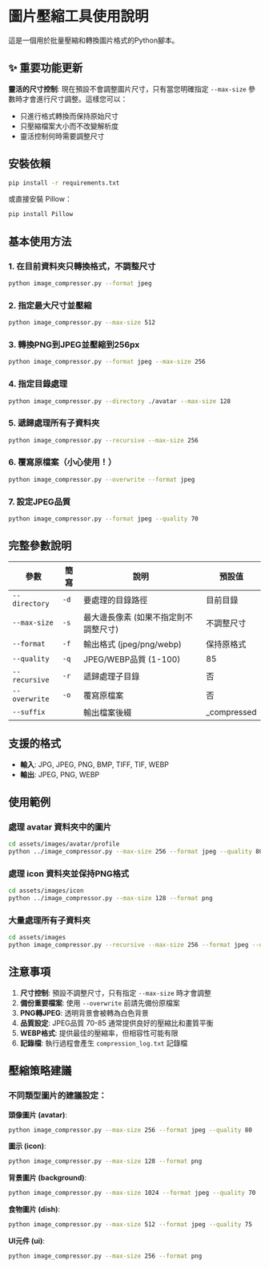 # 圖片壓縮工具使用說明

這是一個用於批量壓縮和轉換圖片格式的Python腳本。

## ✨ 重要功能更新

**靈活的尺寸控制**: 現在預設不會調整圖片尺寸，只有當您明確指定 `--max-size` 參數時才會進行尺寸調整。這樣您可以：
- 只進行格式轉換而保持原始尺寸
- 只壓縮檔案大小而不改變解析度  
- 靈活控制何時需要調整尺寸

## 安裝依賴

```bash
pip install -r requirements.txt
```

或直接安裝 Pillow：
```bash
pip install Pillow
```

## 基本使用方法

### 1. 在目前資料夾只轉換格式，不調整尺寸
```bash
python image_compressor.py --format jpeg
```

### 2. 指定最大尺寸並壓縮
```bash
python image_compressor.py --max-size 512
```

### 3. 轉換PNG到JPEG並壓縮到256px
```bash
python image_compressor.py --format jpeg --max-size 256
```

### 4. 指定目錄處理
```bash
python image_compressor.py --directory ./avatar --max-size 128
```

### 5. 遞歸處理所有子資料夾
```bash
python image_compressor.py --recursive --max-size 256
```

### 6. 覆寫原檔案（小心使用！）
```bash
python image_compressor.py --overwrite --format jpeg
```

### 7. 設定JPEG品質
```bash
python image_compressor.py --format jpeg --quality 70
```

## 完整參數說明

| 參數          | 簡寫 | 說明                                  | 預設值      |
| ------------- | ---- | ------------------------------------- | ----------- |
| `--directory` | `-d` | 要處理的目錄路徑                      | 目前目錄    |
| `--max-size`  | `-s` | 最大邊長像素 (如果不指定則不調整尺寸) | 不調整尺寸  |
| `--format`    | `-f` | 輸出格式 (jpeg/png/webp)              | 保持原格式  |
| `--quality`   | `-q` | JPEG/WEBP品質 (1-100)                 | 85          |
| `--recursive` | `-r` | 遞歸處理子目錄                        | 否          |
| `--overwrite` | `-o` | 覆寫原檔案                            | 否          |
| `--suffix`    |      | 輸出檔案後綴                          | _compressed |

## 支援的格式

- **輸入**: JPG, JPEG, PNG, BMP, TIFF, TIF, WEBP
- **輸出**: JPEG, PNG, WEBP

## 使用範例

### 處理 avatar 資料夾中的圖片
```bash
cd assets/images/avatar/profile
python ../image_compressor.py --max-size 256 --format jpeg --quality 80
```

### 處理 icon 資料夾並保持PNG格式
```bash
cd assets/images/icon
python ../image_compressor.py --max-size 128 --format png
```

### 大量處理所有子資料夾
```bash
cd assets/images
python image_compressor.py --recursive --max-size 256 --format jpeg --quality 75
```

## 注意事項

1. **尺寸控制**: 預設不調整尺寸，只有指定 `--max-size` 時才會調整
2. **備份重要檔案**: 使用 `--overwrite` 前請先備份原檔案
3. **PNG轉JPEG**: 透明背景會被轉為白色背景
4. **品質設定**: JPEG品質 70-85 通常提供良好的壓縮比和畫質平衡
5. **WEBP格式**: 提供最佳的壓縮率，但相容性可能有限
6. **記錄檔**: 執行過程會產生 `compression_log.txt` 記錄檔

## 壓縮策略建議

### 不同類型圖片的建議設定：

**頭像圖片 (avatar)**:
```bash
python image_compressor.py --max-size 256 --format jpeg --quality 80
```

**圖示 (icon)**:
```bash
python image_compressor.py --max-size 128 --format png
```

**背景圖片 (background)**:
```bash
python image_compressor.py --max-size 1024 --format jpeg --quality 70
```

**食物圖片 (dish)**:
```bash
python image_compressor.py --max-size 512 --format jpeg --quality 75
```

**UI元件 (ui)**:
```bash
python image_compressor.py --max-size 256 --format png
```